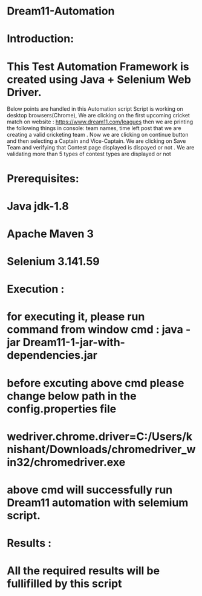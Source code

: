 # Dream11-Automation

# Introduction: 
# This Test Automation Framework is created using Java + Selenium Web Driver.
Below points are handled in this Automation script
Script is working on desktop browsers(Chrome),
We are clicking  on the first upcoming cricket match on website : https://www.dream11.com/leagues
then we are printing the following things in console: team names, time left
post that we are creating a valid cricketing team .
Now we are clicking on continue button and then selecting a Captain and Vice-Captain.
We are clicking on Save Team and verifying that Contest page displayed is dispayed or not .
We are validating more than 5 types of contest types are displayed or not



# Prerequisites:
# Java jdk-1.8
# Apache Maven 3
# Selenium  3.141.59


# Execution :

# for executing it, please run command from window cmd : java -jar Dream11-1-jar-with-dependencies.jar
# before excuting above cmd please change below path in the config.properties file
# wedriver.chrome.driver=C:/Users/knishant/Downloads/chromedriver_win32/chromedriver.exe
# above cmd will successfully run Dream11 automation with selemium script.


# Results :
# All the required results will be fullifilled by this script
